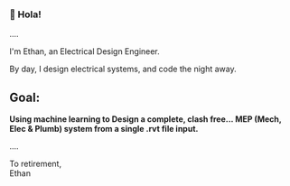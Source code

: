 ### 👋 Hola!

....

I'm Ethan, an Electrical Design Engineer. 

By day, I design electrical systems, and code the night away.


## **Goal:** ##
**Using machine learning to Design a complete, clash free... MEP (Mech, Elec & Plumb) system from a single .rvt file input.**

....


To retirement,  
Ethan
